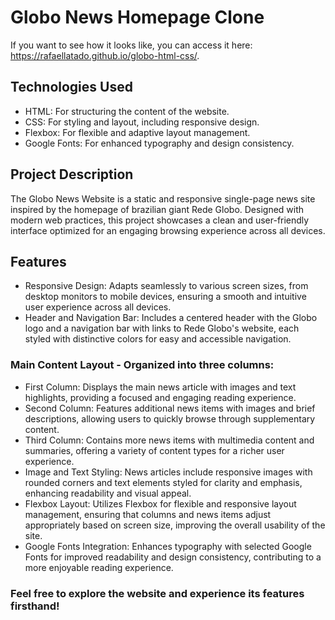 # Globo News Homepage Clone

If you want to see how it looks like, you can access it here: <a href="https://rafaellatado.github.io/globo-html-css/" target="_blank">https://rafaellatado.github.io/globo-html-css/</a>.

## Technologies Used
- HTML: For structuring the content of the website.
- CSS: For styling and layout, including responsive design.
- Flexbox: For flexible and adaptive layout management.
- Google Fonts: For enhanced typography and design consistency.

## Project Description
The Globo News Website is a static and responsive single-page news site inspired by the homepage of brazilian giant Rede Globo. Designed with modern web practices, this project showcases a clean and user-friendly interface optimized for an engaging browsing experience across all devices.

## Features
- Responsive Design: Adapts seamlessly to various screen sizes, from desktop monitors to mobile devices, ensuring a smooth and intuitive user experience across all devices.
- Header and Navigation Bar: Includes a centered header with the Globo logo and a navigation bar with links to Rede Globo's website, each styled with distinctive colors for easy and accessible navigation.

### Main Content Layout - Organized into three columns:
- First Column: Displays the main news article with images and text highlights, providing a focused and engaging reading experience.
- Second Column: Features additional news items with images and brief descriptions, allowing users to quickly browse through supplementary content.
- Third Column: Contains more news items with multimedia content and summaries, offering a variety of content types for a richer user experience.
- Image and Text Styling: News articles include responsive images with rounded corners and text elements styled for clarity and emphasis, enhancing readability and visual appeal.
- Flexbox Layout: Utilizes Flexbox for flexible and responsive layout management, ensuring that columns and news items adjust appropriately based on screen size, improving the overall usability of the site.
- Google Fonts Integration: Enhances typography with selected Google Fonts for improved readability and design consistency, contributing to a more enjoyable reading experience.

### Feel free to explore the website and experience its features firsthand!
